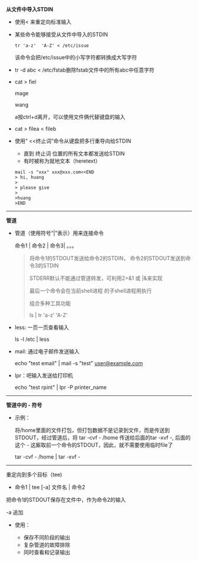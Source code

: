 **从文件中导入STDIN**

 * 使用< 来重定向标准输入

 * 某些命令能够接受从文件中导入的STDIN

   ```shell
   tr 'a-z'  'A-Z' < /etc/issue
   ```

   该命令会把/etc/issue中的小写字符都转换成大写字符

* tr -d abc < /etc/fstab删除fstab文件中的所有abc中任意字符

* cat \> fiel

  mage

  wang

  a按ctrl+d离开，可以使用文件俩代替键盘的输入

* cat \> filea < fileb

* 使用“ <<终止词”命令从键盘把多行重导向给STDIN

  * 直到 终止词  位置的所有文本都发送给STDIN
  * 有时被称为就地文本（heretext）

  ```shell
  mail -s "xxx" xxx@xxx.com<<END
  > hi, huang 
  >
  > please give
  >
  >huang
  >END
  ```

  

----

**管道**

* 管道（使用符号“|”表示）用来连接命令

  命令1 | 命令2 | 命令3| 。。。

  > 将命令1的STDOUT发送给命令2的STDIN， 命令2的STDOUT发送到命令3的STDIN
  >
  > STDERR默认不能通过管道转发，可利用2>&1 或 |&来实现
  >
  > 最后一个命令会在当前shell进程 的子shell进程用执行
  >
  > 组合多种工具功能
  >
  > ls | tr 'a-z' 'A-Z' 

* less: 一页一页查看输入

  ls -l /etc | less

* mail: 通过电子邮件发送输入

  echo "test email" | mail -s "test" user@example.com

* lpr：吧输入发送给打印机

  echo "test rpint" | lpr -P printer_name

----

**管道中的 - 符号**

* 示例：

  将/home里面的文件打包，但打包数据不是记录到文件，而是传送到STDOUT，经过管道后，将 tar -cvf - /home 传送给后面的tar -xvf -, 后面的这个 - 这厮取前一个命令的STDOUT，因此，就不需要使用临时file了

  tar -cvf - /home | tar -xvf -

----

重定向到多个目标（tee)

*  命令1 | tee [-a] 文件名 | 命令2

  把命令1的STDOUT保存在文件中，作为命令2的输入

  -a 追加

* 使用：

  * 保存不同阶段的输出
  * 复杂管道的故障排除
  * 同时查看和记录输出



















